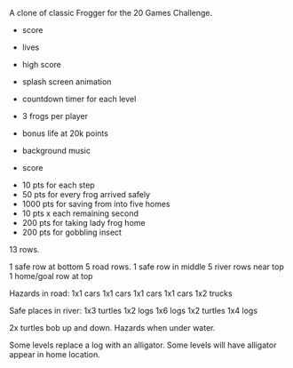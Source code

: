 A clone of classic Frogger for the 20 Games Challenge.

* score
* lives
* high score
* splash screen animation
* countdown timer for each level
* 3 frogs per player
* bonus life at 20k points
* background music

* score
- 10 pts for each step
- 50 pts for every frog arrived safely
- 1000 pts for saving from into five homes
- 10 pts x each remaining second
- 200 pts for taking lady frog home
- 200 pts for gobbling insect


13 rows.

1 safe row at bottom
5 road rows.
1 safe row in middle
5 river rows near top
1 home/goal row at top

Hazards in road:
	1x1 cars
	1x1 cars
	1x1 cars
	1x1 cars
	1x2 trucks
	
Safe places in river:
	1x3 turtles
	1x2 logs
	1x6 logs
	1x2 turtles
	1x4 logs
	
2x turtles bob up and down. Hazards when under water.

Some levels replace a log with an alligator.
Some levels will have alligator appear in home location.


	
	
